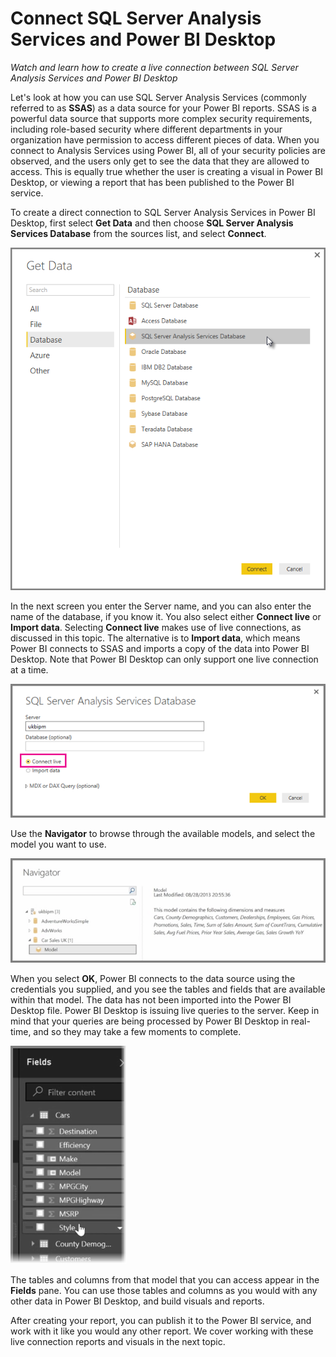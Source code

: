 <properties
   pageTitle="Connect SQL Server Analysis Services and Power BI Desktop"
   description="Create a live connection between SQL Server Analysis Services and Power BI Desktop."
   services="powerbi"
   documentationCenter=""
   authors="davidiseminger"
   manager="mblythe"
   editor=""
   tags=""
   qualityFocus="no"
   qualityDate=""
   featuredVideoId="ZpxJRQLiXGY"
   featuredVideoThumb=""
   courseDuration=""/>

<tags
   ms.service="powerbi"
   ms.devlang="NA"
   ms.topic="article"
   ms.tgt_pltfrm="NA"
   ms.workload="powerbi"
   ms.date="03/20/2016"
   ms.author="davidi"/>

# Connect SQL Server Analysis Services and Power BI Desktop

*Watch and learn how to create a live connection between SQL Server Analysis Services and Power BI Desktop*

Let's look at how you can use SQL Server Analysis Services (commonly referred to as **SSAS**) as a data source for your Power BI reports. SSAS is a powerful data source that supports more complex security requirements, including role-based security where different departments in your organization have permission to access different pieces of data. When you connect to Analysis Services using Power BI, all of your security policies are observed, and the users only get to see the data that they are allowed to access. This is equally true whether the user is creating a visual in Power BI Desktop, or viewing a report that has been published to the Power BI service.

To create a direct connection to SQL Server Analysis Services in Power BI Desktop, first select **Get Data** and then choose **SQL Server Analysis Services Database** from the sources list, and select **Connect**.

![](./media/powerbi-learning-7-4-connect-analysis-services-power-bi-desktop/7-4_1.png)

In the next screen you enter the Server name, and you can also enter the name of the database, if you know it. You also select either **Connect live** or **Import data**. Selecting **Connect live** makes use of live connections, as discussed in this topic. The alternative is to **Import data**, which means Power BI connects to SSAS and imports a copy of the data into Power BI Desktop. Note that Power BI Desktop can only support one live connection at a time.

![](./media/powerbi-learning-7-4-connect-analysis-services-power-bi-desktop/7-4_2.png)

Use the **Navigator** to browse through the available models, and select the model you want to use.

![](./media/powerbi-learning-7-4-connect-analysis-services-power-bi-desktop/7-4_3.png)

When you select **OK**, Power BI connects to the data source using the credentials you supplied, and you see the tables and fields that are available within that model. The data has not been imported into the Power BI Desktop file. Power BI Desktop is issuing live queries to the server. Keep in mind that your queries are being processed by Power BI Desktop in real-time, and so they may take a few moments to complete.

![](./media/powerbi-learning-7-4-connect-analysis-services-power-bi-desktop/7-4_4.png)

The tables and columns from that model that you can access appear in the **Fields** pane. You can use those tables and columns as you would with any other data in Power BI Desktop, and build visuals and reports.

After creating your report, you can publish it to the Power BI service, and work with it like you would any other report. We cover working with these live connection reports and visuals in the next topic.
